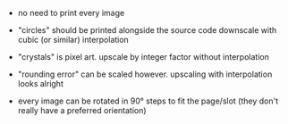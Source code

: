 - no need to print every image

- "circles" should be printed alongside the source code
downscale with cubic (or similar) interpolation

- "crystals" is pixel art. upscale by integer factor without interpolation

- "rounding error" can be scaled however. upscaling with interpolation looks alright

- every image can be rotated in 90° steps to fit the page/slot (they don't really have a preferred orientation)
